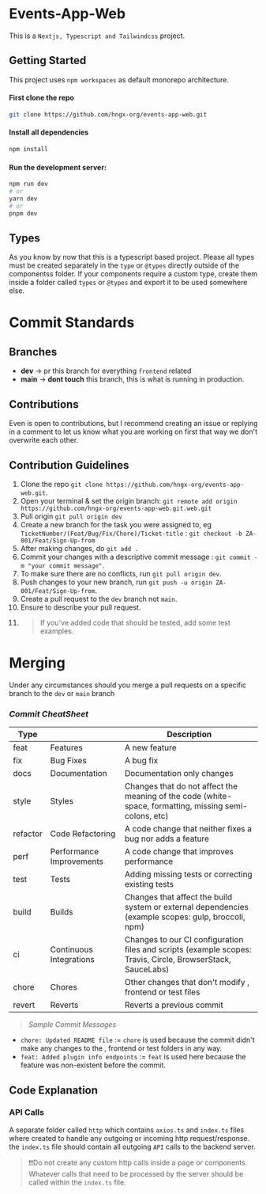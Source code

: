 # Events-App-Web

This is a `Nextjs, Typescript and Tailwindcss` project.

## Getting Started

This project uses `npm workspaces` as default monorepo architecture.

#### First clone the repo

```bash
git clone https://github.com/hngx-org/events-app-web.git
```

#### Install all dependencies

```bash
npm install
```

#### Run the development server:

```bash
npm run dev
# or
yarn dev
# or
pnpm dev
```

## Types

As you know by now that this is a typescript based project. Please all types must be created separately in the `type` or `@types` directly outside of the componentss folder. If your components require a custom type, create them inside a folder called `types` or `@types` and export it to be used somewhere else.

# Commit Standards

## Branches

- **dev** -> pr this branch for everything `frontend` related
- **main** -> **dont touch** this branch, this is what is running in production.

## Contributions

Even is open to contributions, but I recommend creating an issue or replying in a comment to let us know what you are working on first that way we don't overwrite each other.

## Contribution Guidelines

1. Clone the repo `git clone https://github.com/hngx-org/events-app-web.git`.
2. Open your terminal & set the origin branch: `git remote add origin https://github.com/hngx-org/events-app-web.git.web.git`
3. Pull origin `git pull origin dev`
4. Create a new branch for the task you were assigned to, eg `TicketNumber/(Feat/Bug/Fix/Chore)/Ticket-title` : `git checkout -b ZA-001/Feat/Sign-Up-from`
5. After making changes, do `git add .`
6. Commit your changes with a descriptive commit message : `git commit -m "your commit message"`.
7. To make sure there are no conflicts, run `git pull origin dev`.
8. Push changes to your new branch, run `git push -u origin ZA-001/Feat/Sign-Up-from`.
9. Create a pull request to the `dev` branch not `main`.
10. Ensure to describe your pull request.
11. > If you've added code that should be tested, add some test examples.

# Merging

Under any circumstances should you merge a pull requests on a specific branch to the `dev` or `main` branch

### _Commit CheatSheet_

| Type     |                          | Description                                                                                                 |
| -------- | ------------------------ | ----------------------------------------------------------------------------------------------------------- |
| feat     | Features                 | A new feature                                                                                               |
| fix      | Bug Fixes                | A bug fix                                                                                                   |
| docs     | Documentation            | Documentation only changes                                                                                  |
| style    | Styles                   | Changes that do not affect the meaning of the code (white-space, formatting, missing semi-colons, etc)      |
| refactor | Code Refactoring         | A code change that neither fixes a bug nor adds a feature                                                   |
| perf     | Performance Improvements | A code change that improves performance                                                                     |
| test     | Tests                    | Adding missing tests or correcting existing tests                                                           |
| build    | Builds                   | Changes that affect the build system or external dependencies (example scopes: gulp, broccoli, npm)         |
| ci       | Continuous Integrations  | Changes to our CI configuration files and scripts (example scopes: Travis, Circle, BrowserStack, SauceLabs) |
| chore    | Chores                   | Other changes that don't modify , frontend or test files                                                    |
| revert   | Reverts                  | Reverts a previous commit                                                                                   |

> _Sample Commit Messages_

- `chore: Updated README file` := `chore` is used because the commit didn't make any changes to the , frontend or test folders in any way.
- `feat: Added plugin info endpoints` := `feat` is used here because the feature was non-existent before the commit.

## Code Explanation

### API Calls

A separate folder called `http` which contains `axios.ts` and `index.ts` files where created to handle any outgoing or incoming http request/response. the `index.ts` file should contain all outgoing `API` calls to the backend server.

> ❗❗Do not create any custom http calls inside a page or components. Whatever calls that need to be processed by the server should be called within the `index.ts` file.
